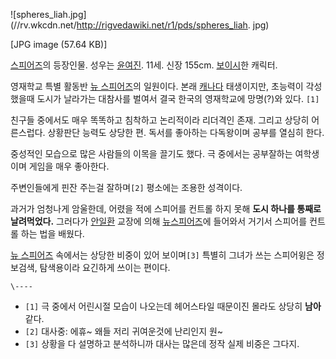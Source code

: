 ![spheres_liah.jpg](//rv.wkcdn.net/http://rigvedawiki.net/r1/pds/spheres_liah.
jpg)

[JPG image (57.64 KB)]

[스피어즈](%EC%8A%A4%ED%94%BC%EC%96%B4%EC%A6%88.md)의 등장인물. 성우는
[윤여진](%EC%9C%A4%EC%97%AC%EC%A7%84.md). 11세. 신장 155cm.
[보이시](%EB%B3%B4%EC%9D%B4%EC%8B%9C.md)한 캐릭터.

영재학교 특별 활동반 [뉴 스피어즈](%EB%89%B4%20%EC%8A%A4%ED%94%BC%EC%96%B4%EC%A6%88.md)의
일원이다. 본래 [캐나다](%EC%BA%90%EB%82%98%EB%8B%A4.md) 태생이지만, 초능력이 각성 했을때 도시가 날라가는
대참사를 벌여서 결국 한국의 영재학교에 망명(?)와 있다. `[1]`

친구들 중에서도 매우 똑똑하고 침착하고 논리적이라 리더격인 존재. 그리고 상당히 어른스럽다. 상황판단 능력도 상당한 편. 독서를 좋아하는
다독왕이며 공부를 열심히 한다.

중성적인 모습으로 많은 사람들의 이목을 끌기도 했다. 극 중에서는 공부잘하는 여학생이며 게임을 매우 좋아한다.

주변인들에게 핀잔 주는걸 잘하며`[2]` 평소에는 조용한 성격이다.

과거가 엄청나게 암울한데, 어렸을 적에 스피어를 컨트롤 하지 못해 **도시 하나를 통째로 날려먹었다.** 그러다가
[안일환](%EC%95%88%EC%9D%BC%ED%99%98.md) 교장에 의해 [뉴스피어즈](%EB%89%B4%20%EC%8A%A4%ED%94%BC%EC%96%B4%EC%A6%88.md)에 들어와서 거기서 스피어를
컨트롤 하는 법을 배웠다.

[뉴 스피어즈](%EB%89%B4%20%EC%8A%A4%ED%94%BC%EC%96%B4%EC%A6%88.md) 속에서는 상당한 비중이
있어 보이며`[3]` 특별히 그녀가 쓰는 스피어윙은 정보검색, 탐색용이라 요긴하게 쓰이는 편이다.

`\----`

  * `[1]` 극 중에서 어린시절 모습이 나오는데 헤어스타일 때문이진 몰라도 상당히 **남아** 같다.
  * `[2]` 대사중: 에휴~ 왜들 저리 귀여운것에 난리인지 원~
  * `[3]` 상황을 다 설명하고 분석하니까 대사는 많은데 정작 실제 비중은 그다지.

